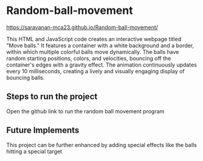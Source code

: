 # Random-ball-movement
https://saravanan-mca23.github.io/Random-ball-movement/

This HTML and JavaScript code creates an interactive webpage titled "Move balls." It features a container with a white background and a border, within which multiple colorful balls move dynamically. The balls have random starting positions, colors, and velocities, bouncing off the container's edges with a gravity effect. The animation continuously updates every 10 milliseconds, creating a lively and visually engaging display of bouncing balls.
## Steps to run the project
Open the github link to run the random ball movement program
## Future Implements
This project can be further enhanced by adding special effects like the balls hitting a special target
